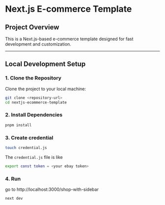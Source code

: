 # Next.js E-commerce Template

## Project Overview
This is a Next.js-based e-commerce template designed for fast development and customization.

---

## Local Development Setup

### 1. Clone the Repository
Clone the project to your local machine:
```bash
git clone <repository-url>
cd nextjs-ecommerce-template
```

### 2. Install Dependencies
```bash
pnpm install
```

### 3. Create credential
```bash
touch credential.js
```
The `credential.js` file is like
```bash
export const token = <your ebay token>
```

### 4. Run
go to http://localhost:3000/shop-with-sidebar
```bash
next dev
```



